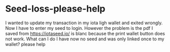 # Seed-loss-please-help
I wanted to update my transaction in my iota ligh wallet and exited wrongly. Now I have to enter my seed to login. However the problem is the pdf I saved from https://iotaseed.io/ is blanc because the print wallet button does not work.
What can I do I have now no seed and was only linked once to my wallet? please help

